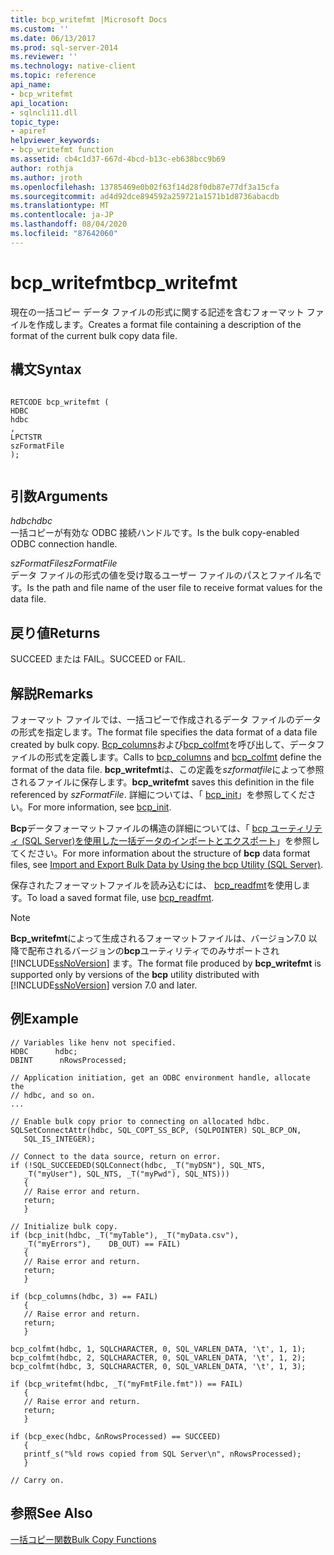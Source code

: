 ```yaml
---
title: bcp_writefmt |Microsoft Docs
ms.custom: ''
ms.date: 06/13/2017
ms.prod: sql-server-2014
ms.reviewer: ''
ms.technology: native-client
ms.topic: reference
api_name:
- bcp_writefmt
api_location:
- sqlncli11.dll
topic_type:
- apiref
helpviewer_keywords:
- bcp_writefmt function
ms.assetid: cb4c1d37-667d-4bcd-b13c-eb638bcc9b69
author: rothja
ms.author: jroth
ms.openlocfilehash: 13785469e0b02f63f14d28f0db87e77df3a15cfa
ms.sourcegitcommit: ad4d92dce894592a259721a1571b1d8736abacdb
ms.translationtype: MT
ms.contentlocale: ja-JP
ms.lasthandoff: 08/04/2020
ms.locfileid: "87642060"
---
```

# <a name="bcp_writefmt"></a><span data-ttu-id="65f3e-102">bcp_writefmt</span><span class="sxs-lookup"><span data-stu-id="65f3e-102">bcp_writefmt</span></span>
  <span data-ttu-id="65f3e-103">現在の一括コピー データ ファイルの形式に関する記述を含むフォーマット ファイルを作成します。</span><span class="sxs-lookup"><span data-stu-id="65f3e-103">Creates a format file containing a description of the format of the current bulk copy data file.</span></span>  
  
## <a name="syntax"></a><span data-ttu-id="65f3e-104">構文</span><span class="sxs-lookup"><span data-stu-id="65f3e-104">Syntax</span></span>  
  
```  
  
RETCODE bcp_writefmt (  
HDBC   
hdbc  
,  
LPCTSTR   
szFormatFile  
);  
  
```  
  
## <a name="arguments"></a><span data-ttu-id="65f3e-105">引数</span><span class="sxs-lookup"><span data-stu-id="65f3e-105">Arguments</span></span>  
 <span data-ttu-id="65f3e-106">*hdbc*</span><span class="sxs-lookup"><span data-stu-id="65f3e-106">*hdbc*</span></span>  
 <span data-ttu-id="65f3e-107">一括コピーが有効な ODBC 接続ハンドルです。</span><span class="sxs-lookup"><span data-stu-id="65f3e-107">Is the bulk copy-enabled ODBC connection handle.</span></span>  
  
 <span data-ttu-id="65f3e-108">*szFormatFile*</span><span class="sxs-lookup"><span data-stu-id="65f3e-108">*szFormatFile*</span></span>  
 <span data-ttu-id="65f3e-109">データ ファイルの形式の値を受け取るユーザー ファイルのパスとファイル名です。</span><span class="sxs-lookup"><span data-stu-id="65f3e-109">Is the path and file name of the user file to receive format values for the data file.</span></span>  
  
## <a name="returns"></a><span data-ttu-id="65f3e-110">戻り値</span><span class="sxs-lookup"><span data-stu-id="65f3e-110">Returns</span></span>  
 <span data-ttu-id="65f3e-111">SUCCEED または FAIL。</span><span class="sxs-lookup"><span data-stu-id="65f3e-111">SUCCEED or FAIL.</span></span>  
  
## <a name="remarks"></a><span data-ttu-id="65f3e-112">解説</span><span class="sxs-lookup"><span data-stu-id="65f3e-112">Remarks</span></span>  
 <span data-ttu-id="65f3e-113">フォーマット ファイルでは、一括コピーで作成されるデータ ファイルのデータの形式を指定します。</span><span class="sxs-lookup"><span data-stu-id="65f3e-113">The format file specifies the data format of a data file created by bulk copy.</span></span> <span data-ttu-id="65f3e-114">[Bcp_columns](bcp-columns.md)および[bcp_colfmt](bcp-colfmt.md)を呼び出して、データファイルの形式を定義します。</span><span class="sxs-lookup"><span data-stu-id="65f3e-114">Calls to [bcp_columns](bcp-columns.md) and [bcp_colfmt](bcp-colfmt.md) define the format of the data file.</span></span> <span data-ttu-id="65f3e-115">**bcp_writefmt**は、この定義を*szformatfile*によって参照されるファイルに保存します。</span><span class="sxs-lookup"><span data-stu-id="65f3e-115">**bcp_writefmt** saves this definition in the file referenced by *szFormatFile*.</span></span> <span data-ttu-id="65f3e-116">詳細については、「 [bcp_init](bcp-init.md)」を参照してください。</span><span class="sxs-lookup"><span data-stu-id="65f3e-116">For more information, see [bcp_init](bcp-init.md).</span></span>  
  
 <span data-ttu-id="65f3e-117">**Bcp**データフォーマットファイルの構造の詳細については、「 [bcp ユーティリティ &#40;SQL Server&#41;を使用した一括データのインポートとエクスポート](../import-export/import-and-export-bulk-data-by-using-the-bcp-utility-sql-server.md)」を参照してください。</span><span class="sxs-lookup"><span data-stu-id="65f3e-117">For more information about the structure of **bcp** data format files, see [Import and Export Bulk Data by Using the bcp Utility &#40;SQL Server&#41;](../import-export/import-and-export-bulk-data-by-using-the-bcp-utility-sql-server.md).</span></span>  
  
 <span data-ttu-id="65f3e-118">保存されたフォーマットファイルを読み込むには、 [bcp_readfmt](bcp-readfmt.md)を使用します。</span><span class="sxs-lookup"><span data-stu-id="65f3e-118">To load a saved format file, use [bcp_readfmt](bcp-readfmt.md).</span></span>  
  
> [!NOTE]  
>  <span data-ttu-id="65f3e-119">**Bcp_writefmt**によって生成されるフォーマットファイルは、バージョン7.0 以降で配布されるバージョンの**bcp**ユーティリティでのみサポートされ [!INCLUDE[ssNoVersion](../../includes/ssnoversion-md.md)] ます。</span><span class="sxs-lookup"><span data-stu-id="65f3e-119">The format file produced by **bcp_writefmt** is supported only by versions of the **bcp** utility distributed with [!INCLUDE[ssNoVersion](../../includes/ssnoversion-md.md)] version 7.0 and later.</span></span>  
  
## <a name="example"></a><span data-ttu-id="65f3e-120">例</span><span class="sxs-lookup"><span data-stu-id="65f3e-120">Example</span></span>  
  
```  
// Variables like henv not specified.  
HDBC      hdbc;  
DBINT      nRowsProcessed;  
  
// Application initiation, get an ODBC environment handle, allocate the  
// hdbc, and so on.  
...   
  
// Enable bulk copy prior to connecting on allocated hdbc.  
SQLSetConnectAttr(hdbc, SQL_COPT_SS_BCP, (SQLPOINTER) SQL_BCP_ON,  
   SQL_IS_INTEGER);  
  
// Connect to the data source, return on error.  
if (!SQL_SUCCEEDED(SQLConnect(hdbc, _T("myDSN"), SQL_NTS,  
   _T("myUser"), SQL_NTS, _T("myPwd"), SQL_NTS)))  
   {  
   // Raise error and return.  
   return;  
   }  
  
// Initialize bulk copy.   
if (bcp_init(hdbc, _T("myTable"), _T("myData.csv"),  
   _T("myErrors"),    DB_OUT) == FAIL)  
   {  
   // Raise error and return.  
   return;  
   }  
  
if (bcp_columns(hdbc, 3) == FAIL)  
   {  
   // Raise error and return.  
   return;  
   }  
  
bcp_colfmt(hdbc, 1, SQLCHARACTER, 0, SQL_VARLEN_DATA, '\t', 1, 1);  
bcp_colfmt(hdbc, 2, SQLCHARACTER, 0, SQL_VARLEN_DATA, '\t', 1, 2);  
bcp_colfmt(hdbc, 3, SQLCHARACTER, 0, SQL_VARLEN_DATA, '\t', 1, 3);  
  
if (bcp_writefmt(hdbc, _T("myFmtFile.fmt")) == FAIL)  
   {  
   // Raise error and return.  
   return;  
   }  
  
if (bcp_exec(hdbc, &nRowsProcessed) == SUCCEED)  
   {  
   printf_s("%ld rows copied from SQL Server\n", nRowsProcessed);  
   }  
  
// Carry on.  
```  
  
## <a name="see-also"></a><span data-ttu-id="65f3e-121">参照</span><span class="sxs-lookup"><span data-stu-id="65f3e-121">See Also</span></span>  
 [<span data-ttu-id="65f3e-122">一括コピー関数</span><span class="sxs-lookup"><span data-stu-id="65f3e-122">Bulk Copy Functions</span></span>](sql-server-driver-extensions-bulk-copy-functions.md)  
  
  
